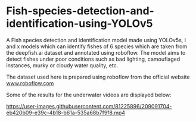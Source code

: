 # Fish-species-detection-and-identification-using-YOLOv5
 A Fish species detection and identification model made using YOLOv5s, l and x models which can identify fishes of 6 species which are taken from the deepfish.ai dataset and annotated using roboflow. The model aims to detect fishes under poor conditions such as bad lighting, camouflaged instances, murky or cloudy water quality, etc.

The dataset used here is prepared using roboflow from the official website www.roboflow.com


Some of the results for the underwater videos are displayed below:

https://user-images.githubusercontent.com/81225896/209091704-eb420b09-e39c-4b18-b61a-535a68b7f9f8.mp4
